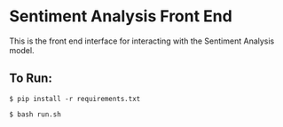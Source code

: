 # Sentiment Analysis Front End

This is the front end interface for interacting with the Sentiment Analysis model.

## To Run:

`$ pip install -r requirements.txt`

`$ bash run.sh`